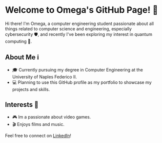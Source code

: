 # Welcome to Omega's GitHub Page! 👋

Hi there! I'm Omega, a computer engineering student passionate about all things related to computer science and engineering, especially cybersecurity 🛡️, and recently I've been exploring my interest in quantum computing 🌌.

## About Me ℹ️

- 🎓 Currently pursuing my degree in Computer Engineering at the University of Naples Federico II.
- 💻 Planning to use this GitHub profile as my portfolio to showcase my projects and skills.

## Interests 🌟

- 🎮 Im a passionate about video games.
- 🎬 Enjoys films and music.

  
Feel free to connect on [LinkedIn](https://www.linkedin.com/in/antonyuk-vadym/)!
